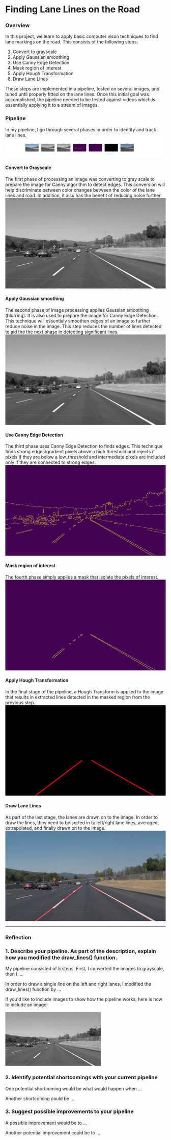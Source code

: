 # **Finding Lane Lines on the Road** 
[//]: # (Image References)

[image1]: ./examples/grayscale.jpg "Grayscale"
[image2]: ./test_images_output/figure_1.png "Grayscale"
### Overview

In this project, we learn to apply basic computer vison techniques to find lane markings on the road. This consists of the following steps:

1. Convert to grayscale
2. Apply Gaussian smoothing
3. Use Canny Edge Detection
4. Mask region of interest
5. Apply Hough Transformation
6. Draw Lane Lines

These steps are implemented in a pipeline, tested on several images, and tuned until properly fitted on the lane lines. Once this initial goal was accomplished, the pipeline needed to be tested against videos which is essentially applying it to a stream of images. 

### Pipeline
In my pipeline, I go through several phases in order to identify and track lane lines.
![alt text][image2]
#### Convert to Grayscale
The first phase of processing an image was converting to gray scale to prepare the image for Canny algorithm to detect edges. This conversion will help discriminate between color changes between the color of the lane lines and road. In addition, it also has the benefit of reducing noise further.
![alt-text-2](./test_images_output/gray_solidWhiteCurve.jpg "gray_solidWhiteCurve.jpg")
#### Apply Gaussian smoothing
The second phase of image processing applies Gaussian smoothing (blurring). It is also used to prepare the image for Canny Edge Detection. This technique will essentialy smoothen edges of an image to further reduce noise in the image. This step reduces the number of lines detected to aid the the next phase in detecting significant lines.
![alt-text-2](./test_images_output/blur_solidWhiteCurve.jpg "blur_solidWhiteCurve.jpg")
#### Use Canny Edge Detection
The third phase uses Canny Edge Detection to finds edges. This technique finds strong edges/gradient pixels above a high threshold and rejects if pixels if they are below a low_threshold and intermediate pixels are included only if they are connected to strong edges.
![alt-text-2](./test_images_output/edge_solidWhiteCurve.jpg "edge_solidWhiteCurve.jpg")
#### Mask region of interest
The fourth phase simply applies a mask that isolate the pixels of interest.
![alt-text-2](./test_images_output/mask_solidWhiteCurve.jpg "mask_solidWhiteCurve.jpg")
#### Apply Hough Transformation
In the final stage of the pipeline, a Hough Transform is applied to the image that results in extracted lines detected in the masked region from the previous step.
![alt-text-2](./test_images_output/lines_solidWhiteCurve.jpg "lines_solidWhiteCurve.jpg")
#### Draw Lane Lines
As part of the last stage, the lanes are drawn on to the image. In order to draw the lines, they need to be sorted in to left/right lane lines, averaged, extrapolated, and finally drawn on to the image.
![alt-text-2](./test_images_output/weighted_solidWhiteCurve.jpg "weighted_solidWhiteCurve.jpg")


---

### Reflection

### 1. Describe your pipeline. As part of the description, explain how you modified the draw_lines() function.

My pipeline consisted of 5 steps. First, I converted the images to grayscale, then I .... 

In order to draw a single line on the left and right lanes, I modified the draw_lines() function by ...

If you'd like to include images to show how the pipeline works, here is how to include an image: 

![alt text][image1]


### 2. Identify potential shortcomings with your current pipeline


One potential shortcoming would be what would happen when ... 

Another shortcoming could be ...


### 3. Suggest possible improvements to your pipeline

A possible improvement would be to ...

Another potential improvement could be to ...
